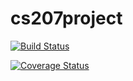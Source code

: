 # cs207project
[![Build Status](https://travis-ci.org/glacierscse/cs207project.svg?branch=master)](https://travis-ci.org/glacierscse/Milestone1Final)

[![Coverage Status](https://coveralls.io/repos/github/glacierscse/cs207project/badge.svg?branch=master)](https://coveralls.io/github/glacierscse/Milestone1Final?branch=master)
